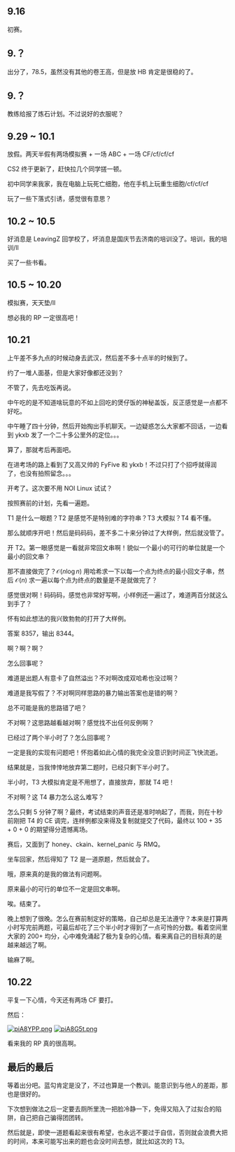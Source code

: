 ## 9.16

初赛。

## 9.？

出分了，78.5，虽然没有其他的卷王高，但是放 HB 肯定是很稳的了。

## 9.？

教练给报了炼石计划。不过说好的衣服呢？

## 9.29 ~ 10.1

放假。两天半假有两场模拟赛 + 一场 ABC + 一场 CF/cf/cf/cf

CS2 终于更新了，赶快拉几个同学搓一顿。

初中同学来我家，我在电脑上玩死亡细胞，他在手机上玩重生细胞/cf/cf/cf

玩了一些下落式引诱，感觉很有意思？

## 10.2 ~ 10.5

好消息是 LeavingZ 回学校了，坏消息是国庆节去济南的培训没了。培训，我的培训/ll

买了一些书看。

## 10.5 ~ 10.20

模拟赛，天天垫/ll

想必我的 RP 一定很高吧！

## 10.21

上午差不多九点的时候动身去武汉，然后差不多十点半的时候到了。

约了一堆人面基，但是大家好像都还没到？

不管了，先去吃饭再说。

中午吃的是不知道啥玩意的不如上回吃的煲仔饭的神秘盖饭，反正感觉是一点都不好吃。

中午睡了四十分钟，然后开始掏出手机聊天。一边疑惑怎么大家都不回话，一边看到 ykxb 发了一个二十多公里外的定位。。。

算了，那就考后再面吧。

在进考场的路上看到了又高又帅的 FyFive 和 ykxb！不过只打了个招呼就得润了，也没有拍照留念。。。

开考了。这次要不用 NOI Linux 试试？

按照赛前的计划，先看一遍题。

T1 是什么一眼题？T2 是感觉不是特别难的字符串？T3 大模拟？T4 看不懂。

那么就顺序开吧！然后是码码码，差不多二十来分钟过了大样例，然后就没管了。

开 T2。第一眼感觉是一看就非常回文串啊！貌似一个最小的可行的单位就是一个最小的回文串？

那不直接做完了？$\mathcal{O}(n \log n)$ 用哈希求一下以每一个点为终点的最小回文子串，然后 $\mathcal{O}(n)$ 求一遍以每个点为终点的数量是不是就做完了？

感觉很对啊！码码码，感觉也非常好写啊，小样例还一遍过了，难道两百分就这么到手了？

怀有如此想法的我兴致勃勃的打开了大样例。

答案 8357，输出 8344。

啊？啊？啊？

怎么回事呢？

难道是出题人有意卡了自然溢出？不对啊改成双哈希也没过啊？

难道是我写假了？不对啊同样思路的暴力输出答案也是错的啊？

总不可能是我的思路错了吧？

不对啊？这思路越看越对啊？感觉找不出任何反例啊？

已经过了两个半小时了？怎么回事呢？

一定是我的实现有问题吧！怀抱着如此心情的我完全没意识到时间正飞快流逝。

结果就是，当我悻悻地放弃第二题时，已经只剩下半小时了。

半小时，T3 大模拟肯定是不用想了，直接放弃，那就 T4 吧！

不对啊？这 T4 暴力怎么这么难写？

怎么只剩 5 分钟了啊？最终，考试结束的声音还是准时响起了，而我，则在十秒前刚把 T4 的 CE 调完，连样例都没来得及复制就提交了代码，最终以 100 + 35 + 0 + 0 的期望得分遗憾离场。

赛后，又面到了 honey、ckain、kernel_panic 与 RMQ。

坐车回家，然后得知了 T2 是一道原题，然后就会了。

哦，原来真的是我的做法有问题啊。

原来最小的可行的单位不一定是回文串啊。

唉。结束了。

晚上想到了很晚。怎么在赛前制定好的策略，自己却总是无法遵守？本来是打算两小时写完前两题，可最后却花了三个半小时才得到了一点可怜的分数。看着空间里大家的 200+ 均分，心中难免涌起了极为复杂的心情。看来离自己的目标真的是越来越远了啊。

输麻了啊。

## 10.22

平复一下心情，今天还有两场 CF 要打。

然后：

[![piA8YPP.png](https://z1.ax1x.com/2023/10/23/piA8YPP.png)](https://imgse.com/i/piA8YPP)
[![piA8G5t.png](https://z1.ax1x.com/2023/10/23/piA8G5t.png)](https://imgse.com/i/piA8G5t)

看来我的 RP 真的很高啊。

## 最后的最后

等着出分吧。蓝勾肯定是没了，不过也算是一个教训。能意识到与他人的差距，那也是很好的。

下次想到做法之后一定要去厕所里洗一把脸冷静一下，免得又陷入了过拟合的陷阱，自己把自己骗得团团转。

然后就是，即使一道题看起来很有希望，也永远不要过于自信，否则就会浪费大把的时间，本来可能写出来的题也会没时间去想，就比如这次的 T3。
